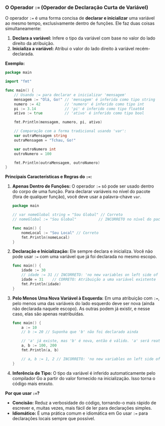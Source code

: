 ### O Operador `:=` (Operador de Declaração Curta de Variável)

O operador `:=` é uma forma concisa de **declarar e inicializar** uma variável ao mesmo tempo, exclusivamente dentro de funções. Ele faz duas coisas simultaneamente:

1. **Declara a variável:** Infere o tipo da variável com base no valor do lado direito da atribuição.
2. **Inicializa a variável:** Atribui o valor do lado direito à variável recém-declarada.

**Exemplo:**


```Go
package main

import "fmt"

func main() {
	// Usando := para declarar e inicializar 'mensagem'
	mensagem := "Olá, Go!" // 'mensagem' é inferida como tipo string
	numero := 42           // 'numero' é inferido como tipo int
	pi := 3.14             // 'pi' é inferido como tipo float64
	ativo := true          // 'ativo' é inferido como tipo bool

	fmt.Println(mensagem, numero, pi, ativo)

	// Comparação com a forma tradicional usando 'var':
	var outraMensagem string
	outraMensagem = "Tchau, Go!"

	var outroNumero int
	outroNumero = 100

	fmt.Println(outraMensagem, outroNumero)
}
```

**Principais Características e Regras do `:=`:**

1. **Apenas Dentro de Funções:** O operador `:=` só pode ser usado dentro do corpo de uma função. Para declarar variáveis no nível do pacote (fora de qualquer função), você deve usar a palavra-chave `var`.
    
    
    ```Go
    package main
    
    // var nomeGlobal string = "Sou Global" // Correto
    // nomeGlobal := "Sou Global"          // INCORRETO no nível do pacote
    
    func main() {
        nomeLocal := "Sou Local" // Correto
        fmt.Println(nomeLocal)
    }
    ```
    
2. **Declaração e Inicialização:** Ele sempre declara e inicializa. Você não pode usar `:=` com uma variável que já foi declarada no mesmo escopo.
    
    
    ```Go
    func main() {
        idade := 30
        // idade := 31 // INCORRETO: 'no new variables on left side of :=' - idade já foi declarada
        idade = 31    // CORRETO: Atribuição a uma variável existente
        fmt.Println(idade)
    }
    ```
    
3. **Pelo Menos Uma Nova Variável à Esquerda:** Em uma atribuição com `:=`, pelo menos uma das variáveis do lado esquerdo deve ser nova (ainda não declarada naquele escopo). As outras podem já existir, e nesse caso, elas são apenas reatribuídas.
    
    
    ```Go
    func main() {
        a := 10
        // b := 20 // Suponha que 'b' não foi declarado ainda
    
        // 'a' já existe, mas 'b' é nova, então é válido. 'a' será reatribuído.
        a, b := 100, 200
        fmt.Println(a, b)
    
        // a, b := 1, 2 // INCORRETO: 'no new variables on left side of :=' se 'a' e 'b' já foram declarados antes no mesmo escopo
    }
    ```
    
4. **Inferência de Tipo:** O tipo da variável é inferido automaticamente pelo compilador Go a partir do valor fornecido na inicialização. Isso torna o código mais enxuto.
    

**Por que usar `:=`?**

- **Concisão:** Reduz a verbosidade do código, tornando-o mais rápido de escrever e, muitas vezes, mais fácil de ler para declarações simples.
- **Idiomático:** É uma prática comum e idiomática em Go usar `:=` para declarações locais sempre que possível.